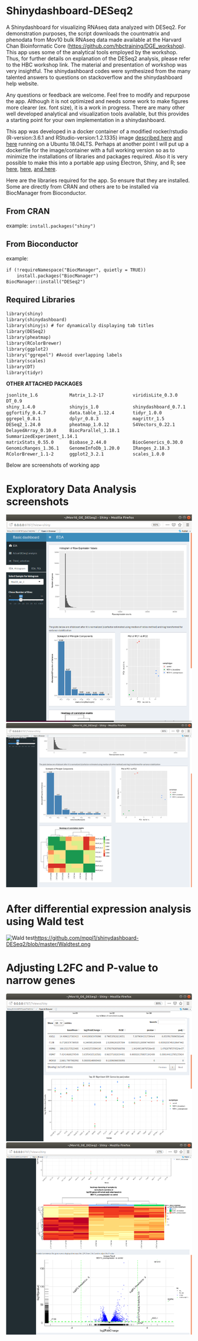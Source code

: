# Shinydashboard-DESeq2
A Shinydashboard for visualizing RNAseq data analyzed with DESeq2.
For demonstration purposes, the script downloads the countmatrix and phenodata from Mov10 bulk RNAseq data made available at the Harvard Chan Bioinformatic Core (https://github.com/hbctraining/DGE_workshop). This app uses some of the analytical tools employed by the workshop. Thus, for further details on explanation of the DESeq2 analysis, please refer to the HBC workshop link. The material and presentation of workshop was very insightful. The shinydashboard codes were synthesized from the many talented answers to questions on stackoverflow and the shinydashboard help website.

Any questions or feedback are welcome. Feel free to modify and repurpose the app. Although it is not optimized and needs some work to make figures more clearer (ex. font size), it is a work in progress. There are many other well developed analytical and visualization tools available, but this provides a starting point for your own implementation in a shinydashboard.


This app was developed in a docker container of a modified rocker/rstudio (R-version:3.6.1 and RStudio-version:1.2.1335) image [described here](https://hub.docker.com/r/rocker/rstudio/) [and here](https://github.com/rocker-org/rocker/wiki/Using-the-RStudio-image) running on a Ubuntu 18.04LTS. Perhaps at another point I will put up a dockerfile for the image/container with a full working version so as to minimize the installations of libraries and packages required. Also it is very possible to make this into a portable app using Electron, Shiny, and R; see [here](https://github.com/ksasso/Electron_ShinyApp_Deployment), [here](https://github.com/dirkschumacher/r-shiny-electron), [and here](https://www.travishinkelman.com/project/dsm2-viz-tool/). 

Here are the libraries required for the app. So ensure that they are installed. Some are directly from CRAN and others are to be installed via BiocManager from Bioconductor.
## From CRAN
example:
`install.packages("shiny")`

## From Bioconductor
example:

```
if (!requireNamespace("BiocManager", quietly = TRUE))
    install.packages("BiocManager")
BiocManager::install("DESeq2")
```

## Required Libraries
```
library(shiny) 
library(shinydashboard) 
library(shinyjs) # for dynamically displaying tab titles
library(DESeq2) 
library(pheatmap) 
library(RColorBrewer) 
library(ggplot2) 
library("ggrepel") #Avoid overlapping labels
library(scales) 
library(DT) 
library(tidyr) 
```


**OTHER ATTACHED PACKAGES**
```
jsonlite_1.6            Matrix_1.2-17           viridisLite_0.3.0    DT_0.9  
shiny_1.4.0             shinyjs_1.0             shinydashboard_0.7.1    
ggfortify_0.4.7         data.table_1.12.4       tidyr_1.0.0  
ggrepel_0.8.1           dplyr_0.8.3             magrittr_1.5  
DESeq2_1.24.0           pheatmap_1.0.12         S4Vectors_0.22.1
DelayedArray_0.10.0     BiocParallel_1.18.1     SummarizedExperiment_1.14.1
matrixStats_0.55.0      Biobase_2.44.0          BiocGenerics_0.30.0
GenomicRanges_1.36.1    GenomeInfoDb_1.20.0     IRanges_2.18.3       
RColorBrewer_1.1-2      ggplot2_3.2.1           scales_1.0.0          

```

Below are screenshots of working app
# Exploratory Data Analysis screenshots
![EDA image1](https://github.com/mppl1/shinydashboard-DESeq2/blob/master/EDA1.png)
![EDA image2](https://github.com/mppl1/shinydashboard-DESeq2/blob/master/EDA2.png)

# After differential expression analysis using Wald test
![Wald test]()https://github.com/mppl1/shinydashboard-DESeq2/blob/master/Waldtest.png
# Adjusting L2FC and P-value to narrow genes
![cut off tables and MA plots](https://github.com/mppl1/shinydashboard-DESeq2/blob/master/narrow_genes1.png)
![heatmap and volcano plots](https://github.com/mppl1/shinydashboard-DESeq2/blob/master/narrow_genes2.png)
